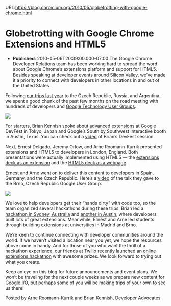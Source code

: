 URL:https://blog.chromium.org/2010/05/globetrotting-with-google-chrome.html
# Globetrotting with Google Chrome Extensions and HTML5
- **Published**: 2010-05-06T20:39:00.000-07:00
The Google Chrome Developer Relations team has been working hard to spread the word about Google Chrome’s extensions platform and support for HTML5. Besides speaking at developer events around Silicon Valley, we’ve made it a priority to connect with developers in other locations in and out of the United States.  
  
Following [our trips last year](http://blog.chromium.org/2010/02/extending-google-chrome-25621-miles.html) to the Czech Republic, Russia, and Argentina, we spent a good chunk of the past few months on the road meeting with hundreds of developers and [Google Technology User Groups](http://www.gtugs.org/).  
  
[![](https://blogger.googleusercontent.com/img/b/R29vZ2xl/AVvXsEgwHZLj5NCFYQ9CighOZLwd3gIBeYqueqPsLr9DpFYn5-HyBQqeJUvcGVc19fWhjHym5LZFheVUandlT6lyUJW1U4nVUqfA7gB10AZoh3mDDKhKBtU3iLMuF7pY-ol48L4ulIKSOniCNoc/s400/photo1.png)](https://blogger.googleusercontent.com/img/b/R29vZ2xl/AVvXsEgwHZLj5NCFYQ9CighOZLwd3gIBeYqueqPsLr9DpFYn5-HyBQqeJUvcGVc19fWhjHym5LZFheVUandlT6lyUJW1U4nVUqfA7gB10AZoh3mDDKhKBtU3iLMuF7pY-ol48L4ulIKSOniCNoc/s1600/photo1.png)  
  
For starters, Brian Kennish spoke about [advanced extensions](http://docs.google.com/a/google.com/present/view?id=ddr8dvqs_38gwvbh6d5) at Google DevFest in Tokyo, Japan and Google’s South by Southwest Interactive booth in Austin, Texas. You can check out a [video](http://www.youtube.com/watch?v=la4sIw-G4Kc) of Brian’s DevFest session.  
  
Next, Ernest Delgado, Jeremy Orlow, and Arne Roomann-Kurrik presented extensions and HTML5 to developers in London, England. Both presentations were actually implemented using HTML5 — the [extensions deck as an extension](http://code.google.com/p/crx-presentation/) and the [HTML5 deck as a webpage](http://code.google.com/p/html5-slides/).  
  
Ernest and Arne went on to deliver this content to developers in Spain, Germany, and the Czech Republic. Here’s a [video](http://brno.gug.cz/2010/04/video-z-hackathonu-gratulace-vitezum.html) of the talk they gave to the Brno, Czech Republic Google User Group.  
  
[![](https://blogger.googleusercontent.com/img/b/R29vZ2xl/AVvXsEjizL1tEObXXzvzf0UE7vk5I5AQM7H15SgAaNxVmXbjDObR7eQwfKwHdpP-nzGYqetXbH0B_l2aTpMgbu2NpYTe7jX_j865vKab7mglbtDUGlc9n9xw2CZGNSoxFEUEKxD-7ZLwp8tGCZU/s400/photo2.png)](https://blogger.googleusercontent.com/img/b/R29vZ2xl/AVvXsEjizL1tEObXXzvzf0UE7vk5I5AQM7H15SgAaNxVmXbjDObR7eQwfKwHdpP-nzGYqetXbH0B_l2aTpMgbu2NpYTe7jX_j865vKab7mglbtDUGlc9n9xw2CZGNSoxFEUEKxD-7ZLwp8tGCZU/s1600/photo2.png)  
  
We love to help developers get their “hands dirty” with code too, so the team organized several hackathons during these trips. Brian led a [hackathon in Sydney, Australia](https://wave.google.com/wave/#restored:wave:googlewave.com!w%252BRNGw8TtHA) and [another in Austin](http://www.bazaarvoice.com/blog/2010/03/30/bv-labs-engineer-takes-top-prize-at-sxswi-google-hackathon/), where developers built lots of great extensions. Meanwhile, Ernest and Arne led students through building extensions at universities in Madrid and Brno.  
  
We’re keen to continue connecting with developer communities around the world. If we haven’t visited a location near you yet, we hope the resources above come in handy. And for those of you who want the thrill of a hackathon experience, our friends at Twilio recently launched an [online extensions hackathon](http://contests.twilio.com/) with awesome prizes. We look forward to trying out what you create.  
  
Keep an eye on this blog for future announcements and event plans. We won’t be traveling for the next couple weeks as we prepare new content for [Google I/O](http://code.google.com/events/io/2010/), but perhaps some of you will be making trips of your own to see us there!  
  
  
Posted by Arne Roomann-Kurrik and Brian Kennish, Developer Advocates